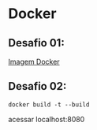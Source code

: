 # Docker

## Desafio 01:
[Imagem Docker](https://hub.docker.com/repository/docker/carloseduribeiro/codeeducation)

## Desafio 02:
```shell
docker build -t --build
```
acessar localhost:8080
